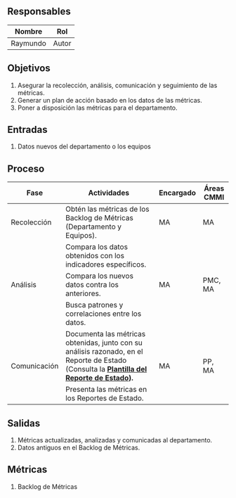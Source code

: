 ## Responsables
Nombre     | Rol
-----------|------------------
Raymundo   | Autor

## Objetivos
1. Asegurar la recolección, análisis, comunicación y seguimiento de las métricas.
2. Generar un plan de acción basado en los datos de las métricas.
3. Poner a disposición las métricas para el departamento.

## Entradas
1. Datos nuevos del departamento o los equipos

## Proceso
<table>
  <thead>
    <tr>
      <th>Fase</th>
      <th>Actividades</th>
      <th>Encargado</th>
      <th>Áreas CMMI</th>
    </tr>
  </thead>
  <tbody>
    <tr>
      <td>Recolección</td>
      <td>Obtén las métricas de los Backlog de Métricas (Departamento y Equipos). </td>
      <td>MA</td>
      <td>MA</td>
    </tr>
    <tr>
      <td rowspan="3">Análisis</td>
      <td>Compara los datos obtenidos con los indicadores específicos. </td>
      <td rowspan="3">MA</td>
      <td rowspan="3">PMC, MA</td>
    </tr>
    <tr>
      <td>Compara los nuevos datos contra los anteriores.
      </td>
    </tr>
    <tr>
      <td>Busca patrones y correlaciones entre los datos.</td>
    </tr>
    <tr>
      <td rowspan="3">Comunicación</td>
      <td>Documenta las métricas obtenidas, junto con su análisis razonado, en el Reporte de Estado (Consulta la <a href="https://drive.google.com/drive/u/1/folders/1XZxtdq3RoWhYY6TDnYhSzn36lIpbwFja"><strong>Plantilla del Reporte de Estado<strong></a>). </td>
      <td rowspan="3">MA</td>
      <td rowspan="3">PP, MA</td>
    </tr>
    <tr>
      <td>Presenta las métricas en los Reportes de Estado.</td>
    </tr>
  </tbody>
</table>

## Salidas
1. Métricas actualizadas, analizadas y comunicadas al departamento.
2. Datos antiguos en el Backlog de Métricas.

## Métricas
1. Backlog de Métricas

